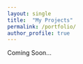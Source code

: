 ```yaml
---
layout: single
title:  "My Projects"
permalink: /portfolio/
author_profile: true
---
```

Coming Soon...
